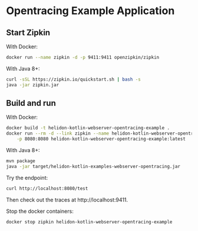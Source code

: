 # Opentracing Example Application

## Start Zipkin

With Docker:
```bash
docker run --name zipkin -d -p 9411:9411 openzipkin/zipkin
```

With Java 8+:
```bash
curl -sSL https://zipkin.io/quickstart.sh | bash -s
java -jar zipkin.jar
```

## Build and run

With Docker:
```bash
docker build -t helidon-kotlin-webserver-opentracing-example .
docker run --rm -d --link zipkin --name helidon-kotlin-webserver-opentracing-example \
    -p 8080:8080 helidon-kotlin-webserver-opentracing-example:latest
```

With Java 8+:
```bash
mvn package
java -jar target/helidon-kotlin-examples-webserver-opentracing.jar
```

Try the endpoint:
```bash
curl http://localhost:8080/test
```

Then check out the traces at http://localhost:9411.

Stop the docker containers:
```bash
docker stop zipkin helidon-kotlin-webserver-opentracing-example
```
